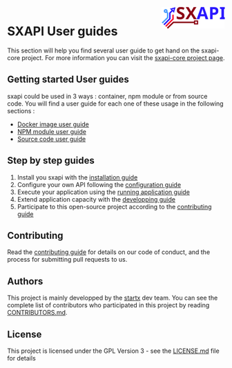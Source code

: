 <img align="right" height="50" src="https://raw.githubusercontent.com/startxfr/sxapi-core/v0.1.8-npm/docs/assets/logo.svg?sanitize=true">

# SXAPI User guides

This section will help you find several user guide to get hand on the sxapi-core project. For more information you can visit the [sxapi-core project page](https://github.com/startxfr/sxapi-core/).

## Getting started User guides

sxapi could be used in 3 ways : container, npm module or from source code. You will find a user guide for each one of these usage in the following sections :
- [Docker image user guide](USE_docker.md)
- [NPM module user guide](USE_npm.md)
- [Source code user guide](USE_source.md)

## Step by step guides

1. Install you sxapi with the [installation guide](1.Install.md)
2. Configure your own API following the [configuration guide](2.Configure.md)
3. Execute your application using the [running application guide](3.Run.md)
4. Extend application capacity with the [developping guide](4.Develop.md)
5. Participate to this open-source project according to the [contributing guide](5.Contribute.md)

## Contributing

Read the [contributing guide](5.Contribute.md) for details on our code of conduct, and the process for submitting pull requests to us.

## Authors

This project is mainly developped by the [startx](https://www.startx.fr) dev team. You can see the complete list of contributors who participated in this project by reading [CONTRIBUTORS.md](CONTRIBUTORS.md).

## License

This project is licensed under the GPL Version 3 - see the [LICENSE.md](LICENSE.md) file for details
